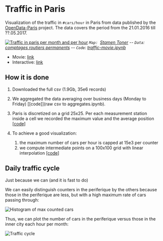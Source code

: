 # Traffic in Paris

Visualization of the traffic in `#cars/hour` in Paris from data published by the [OpenData-Paris](https://opendata.paris.fr) project.
The data covers the period from the 21.01.2016  till ??.05.2017.

[![Traffic in paris per month and per hour](traffic_25.gif  "Traffic in paris per month and per hour")](traffic_25.webm)
*`Map: `[Stamen Toner](http://maps.stamen.com/toner/) -- `Data`: [comptages routiers permanents](https://opendata.paris.fr/explore/dataset/comptages-routiers-permanents/table/) -- `Code`: [traffic-movie.ipynb](traffic-movie.ipynb)*

* Movie: [link](traffic_25.webm)
* Interactive: [link](traffic-interactive.ipynb)

## How it is done

1. Downloaded the full csv (1.9Gb, 35e6 records)

1. We aggregated the data averaging over business days (Monday to Friday) [[code]](raw csv to aggregates.ipynb).

2. Paris is discretized on a grid 25x25. Per each measurement station inside a cell we recorded the maximum value and the average position [[code]](preprocess_aggregates.py)

3. To achieve a good visualization:
	1.  the maximum number of cars per hour is capped at 15e3 per counter
	2. we compute intermediate points on a 100x100 grid with linear interpolation [[code]](traffic-movie.ipynb)
	 
## Daily traffic cycle
Just because we can (and it is fast to do)

We can easily distinguish counters in the periferique by the others because those in the periferique are less, but with a high maximum rate of cars passing through:

![Histogram of max counted cars](/home/astyonax/Projects/PostDoc/Traffic/figures/histogram_counts.png) 

Thus, we can plot the number of cars in the periferique versus those in the inner city each hour per month:

![Traffic cycle](/home/astyonax/Projects/PostDoc/Traffic/figures/perifvscity.png) 
